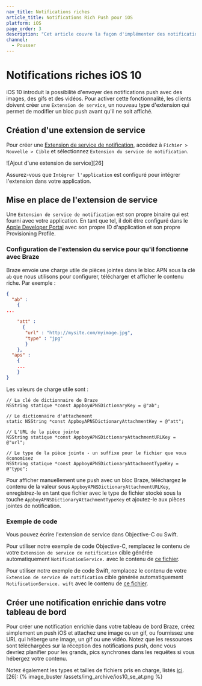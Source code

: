```yaml
---
nav_title: Notifications riches
article_title: Notifications Rich Push pour iOS
platform: iOS
page_order: 3
description: "Cet article couvre la façon d'implémenter des notifications de push riches dans votre application iOS."
channel:
  - Pousser
---
```


# Notifications riches iOS 10

iOS 10 introduit la possibilité d'envoyer des notifications push avec des images, des gifs et des vidéos. Pour activer cette fonctionnalité, les clients doivent créer une `Extension de service`, un nouveau type d'extension qui permet de modifier un bloc push avant qu'il ne soit affiché.

## Création d'une extension de service
Pour créer une [Extension de service de notification][23], accédez à `Fichier > Nouvelle > Cible` et sélectionnez `Extension du service de notification`.

!\[Ajout d'une extension de service\]\[26\]

Assurez-vous que `Intégrer l'application` est configuré pour intégrer l'extension dans votre application.

## Mise en place de l'extension de service
Une `Extension de service de notification` est son propre binaire qui est fourni avec votre application. En tant que tel, il doit être configuré dans le [Apple Developer Portal][27] avec son propre ID d'application et son propre Provisioning Profile.

### Configuration de l'extension du service pour qu'il fonctionne avec Braze
Braze envoie une charge utile de pièces jointes dans le bloc APN sous la clé `ab` que nous utilisons pour configurer, télécharger et afficher le contenu riche. Par exemple :

```json
{
  "ab" :
    {
...

    "att" :
      {
       "url" : "http://mysite.com/myimage.jpg",
       "type" : "jpg"
       }
    },
  "aps" :
    {
    ...
    }
}
```

Les valeurs de charge utile sont :

```objc
// La clé de dictionnaire de Braze
NSString statique *const AppboyAPNSDictionaryKey = @"ab";

// Le dictionnaire d'attachement
static NSString *const AppboyAPNSDictionaryAttachmentKey = @"att";

// L'URL de la pièce jointe
NSString statique *const AppboyAPNSDictionaryAttachmentURLKey = @"url";

// Le type de la pièce jointe - un suffixe pour le fichier que vous économisez
NSString statique *const AppboyAPNSDictionaryAttachmentTypeKey = @"type";
```

Pour afficher manuellement une push avec un bloc Braze, téléchargez le contenu de la valeur sous `AppboyAPNSDictionaryAttachmentURLKey`, enregistrez-le en tant que fichier avec le type de fichier stocké sous la touche `AppboyAPNSDictionaryAttachmentTypeKey` et ajoutez-le aux pièces jointes de notification.

### Exemple de code

Vous pouvez écrire l'extension de service dans Objective-C ou Swift.

Pour utiliser notre exemple de code Objective-C, remplacez le contenu de votre `Extension de service de notification` cible générée automatiquement `NotificationService.` avec le contenu de [ce fichier][1].

Pour utiliser notre exemple de code Swift, remplacez le contenu de votre `Extension de service de notification` cible générée automatiquement `NotificationService. wift` avec le contenu de [ce fichier][2].

## Créer une notification enrichie dans votre tableau de bord

Pour créer une notification enrichie dans votre tableau de bord Braze, créez simplement un push iOS et attachez une image ou un gif, ou fournissez une URL qui héberge une image, un gif ou une vidéo.  Notez que les ressources sont téléchargées sur la réception des notifications push, donc vous devriez planifier pour les grands, pics synchrones dans les requêtes si vous hébergez votre contenu.

Notez également les types et tailles de fichiers pris en charge, listés [ici][28].
[26]: {% image_buster /assets/img_archive/ios10_se_at.png %}

[1]: https://github.com/Appboy/appboy-ios-sdk/blob/master/Example/StopwatchNotificationService/NotificationService.m
[2]: https://github.com/Appboy/appboy-ios-sdk/blob/master/HelloSwift/HelloSwiftNotificationExtension/NotificationService.swift
[23]: https://developer.apple.com/reference/usernotifications/unnotificationserviceextension
[27]: https://developer.apple.com
[28]: https://developer.apple.com/reference/usernotifications/unnotificationattachment
